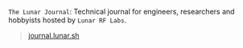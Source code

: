 `The Lunar Journal`: Technical journal for engineers, researchers and hobbyists hosted by `Lunar RF Labs`.

> [journal.lunar.sh](https://journal.lunar.sh)
